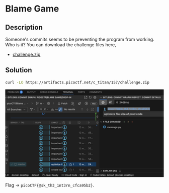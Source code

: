 # Blame Game

## Description

Someone's commits seems to be preventing the program from working. Who is it?
You can download the challenge files here,

- [challenge.zip](https://artifacts.picoctf.net/c_titan/157/challenge.zip)

## Solution

```sh
curl -LO https://artifacts.picoctf.net/c_titan/157/challenge.zip
```

![interns](image.png)

Flag -> `picoCTF{@sk_th3_1nt3rn_cfca95b2}`.
